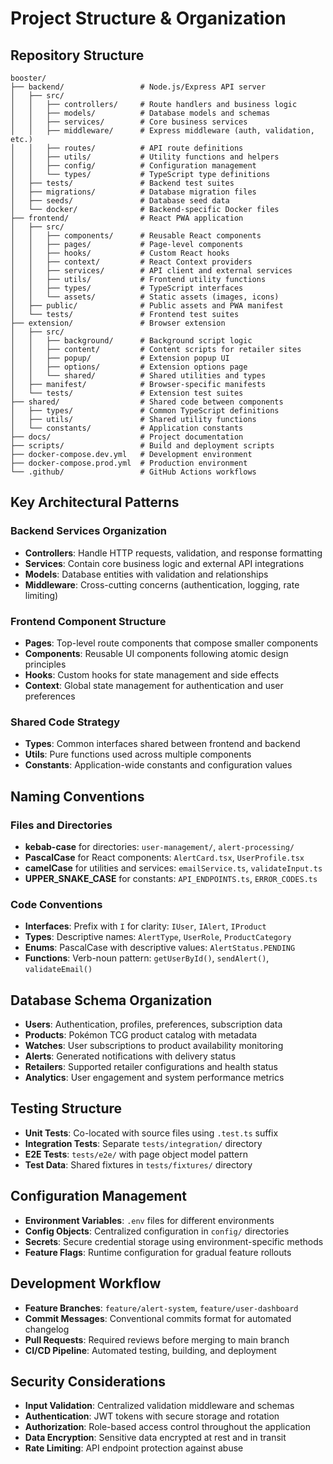 # Project Structure & Organization

## Repository Structure
```
booster/
├── backend/                 # Node.js/Express API server
│   ├── src/
│   │   ├── controllers/     # Route handlers and business logic
│   │   ├── models/          # Database models and schemas
│   │   ├── services/        # Core business services
│   │   ├── middleware/      # Express middleware (auth, validation, etc.)
│   │   ├── routes/          # API route definitions
│   │   ├── utils/           # Utility functions and helpers
│   │   ├── config/          # Configuration management
│   │   └── types/           # TypeScript type definitions
│   ├── tests/               # Backend test suites
│   ├── migrations/          # Database migration files
│   ├── seeds/               # Database seed data
│   └── docker/              # Backend-specific Docker files
├── frontend/                # React PWA application
│   ├── src/
│   │   ├── components/      # Reusable React components
│   │   ├── pages/           # Page-level components
│   │   ├── hooks/           # Custom React hooks
│   │   ├── context/         # React Context providers
│   │   ├── services/        # API client and external services
│   │   ├── utils/           # Frontend utility functions
│   │   ├── types/           # TypeScript interfaces
│   │   └── assets/          # Static assets (images, icons)
│   ├── public/              # Public assets and PWA manifest
│   └── tests/               # Frontend test suites
├── extension/               # Browser extension
│   ├── src/
│   │   ├── background/      # Background script logic
│   │   ├── content/         # Content scripts for retailer sites
│   │   ├── popup/           # Extension popup UI
│   │   ├── options/         # Extension options page
│   │   └── shared/          # Shared utilities and types
│   ├── manifest/            # Browser-specific manifests
│   └── tests/               # Extension test suites
├── shared/                  # Shared code between components
│   ├── types/               # Common TypeScript definitions
│   ├── utils/               # Shared utility functions
│   └── constants/           # Application constants
├── docs/                    # Project documentation
├── scripts/                 # Build and deployment scripts
├── docker-compose.dev.yml   # Development environment
├── docker-compose.prod.yml  # Production environment
└── .github/                 # GitHub Actions workflows
```

## Key Architectural Patterns

### Backend Services Organization
- **Controllers**: Handle HTTP requests, validation, and response formatting
- **Services**: Contain core business logic and external API integrations
- **Models**: Database entities with validation and relationships
- **Middleware**: Cross-cutting concerns (authentication, logging, rate limiting)

### Frontend Component Structure
- **Pages**: Top-level route components that compose smaller components
- **Components**: Reusable UI components following atomic design principles
- **Hooks**: Custom hooks for state management and side effects
- **Context**: Global state management for authentication and user preferences

### Shared Code Strategy
- **Types**: Common interfaces shared between frontend and backend
- **Utils**: Pure functions used across multiple components
- **Constants**: Application-wide constants and configuration values

## Naming Conventions

### Files and Directories
- **kebab-case** for directories: `user-management/`, `alert-processing/`
- **PascalCase** for React components: `AlertCard.tsx`, `UserProfile.tsx`
- **camelCase** for utilities and services: `emailService.ts`, `validateInput.ts`
- **UPPER_SNAKE_CASE** for constants: `API_ENDPOINTS.ts`, `ERROR_CODES.ts`

### Code Conventions
- **Interfaces**: Prefix with `I` for clarity: `IUser`, `IAlert`, `IProduct`
- **Types**: Descriptive names: `AlertType`, `UserRole`, `ProductCategory`
- **Enums**: PascalCase with descriptive values: `AlertStatus.PENDING`
- **Functions**: Verb-noun pattern: `getUserById()`, `sendAlert()`, `validateEmail()`

## Database Schema Organization
- **Users**: Authentication, profiles, preferences, subscription data
- **Products**: Pokémon TCG product catalog with metadata
- **Watches**: User subscriptions to product availability monitoring
- **Alerts**: Generated notifications with delivery status
- **Retailers**: Supported retailer configurations and health status
- **Analytics**: User engagement and system performance metrics

## Testing Structure
- **Unit Tests**: Co-located with source files using `.test.ts` suffix
- **Integration Tests**: Separate `tests/integration/` directory
- **E2E Tests**: `tests/e2e/` with page object model pattern
- **Test Data**: Shared fixtures in `tests/fixtures/` directory

## Configuration Management
- **Environment Variables**: `.env` files for different environments
- **Config Objects**: Centralized configuration in `config/` directories
- **Secrets**: Secure credential storage using environment-specific methods
- **Feature Flags**: Runtime configuration for gradual feature rollouts

## Development Workflow
- **Feature Branches**: `feature/alert-system`, `feature/user-dashboard`
- **Commit Messages**: Conventional commits format for automated changelog
- **Pull Requests**: Required reviews before merging to main branch
- **CI/CD Pipeline**: Automated testing, building, and deployment

## Security Considerations
- **Input Validation**: Centralized validation middleware and schemas
- **Authentication**: JWT tokens with secure storage and rotation
- **Authorization**: Role-based access control throughout the application
- **Data Encryption**: Sensitive data encrypted at rest and in transit
- **Rate Limiting**: API endpoint protection against abuse